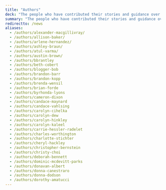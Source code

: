 ```yaml
---
title: "Authors"
deck: "The people who have contributed their stories and guidance over the years."
summary: "The people who have contributed their stories and guidance over the years."
redirectto: /news
aliases: 
  - /authors/alexander-macgillivray/
  - /authors/allison-baker/
  - /authors/arlene-hernandez/
  - /authors/ashley-braun/
  - /authors/atul-varma/
  - /authors/austin-brown/
  - /authors/bbrantley
  - /authors/beth-cobert
  - /authors/blogger-bob
  - /authors/brandon-barr
  - /authors/brandon-kopp
  - /authors/brenda-wensil
  - /authors/brian-forde
  - /authors/byrhonda-lyons
  - /authors/cameron-dixon
  - /authors/candace-maynard
  - /authors/candace-vahlsing
  - /authors/carolyn-cihelka
  - /authors/carolyn-dew
  - /authors/carolyn-hinkley
  - /authors/carolyn-kaleel
  - /authors/carrie-hessler-radelet
  - /authors/charles-worthington
  - /authors/charlotte-stichter
  - /authors/cheryl-hackley
  - /authors/christopher-bernstein
  - /authors/christy-choi 
  - /authors/deborah-bennett
  - /authors/dominic-mcdevitt-parks
  - /authors/donavan-albert
  - /authors/donna-canestraro
  - /authors/donna-dodson
  - /authors/dorothy-amatucci
---
```

